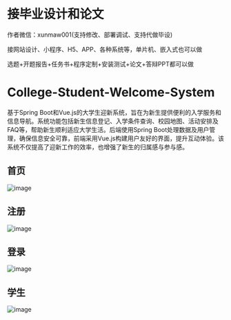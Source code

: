 # 接毕业设计和论文
作者微信：xunmaw001(支持修改、部署调试、支持代做毕设)

接网站设计、小程序、H5、APP、各种系统等，单片机、嵌入式也可以做

选题+开题报告+任务书+程序定制+安装测试+论文+答辩PPT都可以做
# College-Student-Welcome-System
基于Spring Boot和Vue.js的大学生迎新系统，旨在为新生提供便利的入学服务和信息导航。系统功能包括新生信息登记、入学条件查询、校园地图、活动安排及FAQ等，帮助新生顺利适应大学生活。后端使用Spring Boot处理数据及用户管理，确保信息安全可靠，前端采用Vue.js构建用户友好的界面，提升互动体验。该系统不仅提高了迎新工作的效率，也增强了新生的归属感与参与感。
## 首页
![image](https://github.com/user-attachments/assets/3efd1f1d-de58-4111-bd8f-8aedbbcd590a)
## 注册
![image](https://github.com/user-attachments/assets/f55f7e18-54ff-4403-a567-827a161750de)
## 登录
![image](https://github.com/user-attachments/assets/500c0e74-e048-4fd8-9158-826420b55f3c)
## 学生 
![image](https://github.com/user-attachments/assets/7f8bdeb2-c302-4091-baa2-77c4aa766451)
